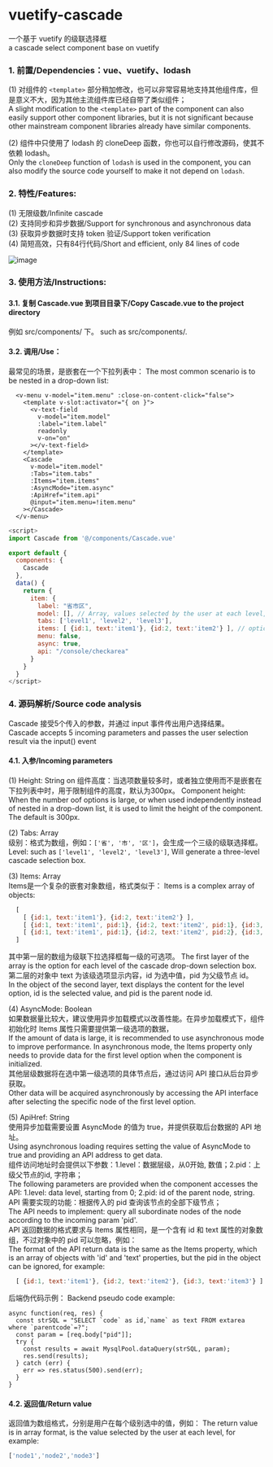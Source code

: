 # vuetify-cascade
一个基于 vuetify 的级联选择框  
a cascade select component base on vuetify

### 1. 前置/Dependencies：vue、vuetify、lodash 

(1) 对组件的 `<template>` 部分稍加修改，也可以非常容易地支持其他组件库，但是意义不大，因为其他主流组件库已经自带了类似组件；  
A slight modification to the `<template>` part of the component can also easily support other component libraries, but it is not significant because other mainstream component libraries already have similar components.   
  
(2) 组件中只使用了 lodash 的 cloneDeep 函数，你也可以自行修改源码，使其不依赖 lodash。  
Only the `cloneDeep` function of `lodash` is used in the component, you can also modify the source code yourself to make it not depend on `lodash`.  

### 2. 特性/Features:
(1) 无限级数/Infinite cascade  
(2) 支持同步和异步数据/Support for synchronous and asynchronous data  
(3) 获取异步数据时支持 token 验证/Support token verification  
(4) 简短高效，只有84行代码/Short and efficient, only 84 lines of code  

![image](https://github.com/cyyssly/vue-vuetify-cascade/blob/master/1.JPG)

### 3. 使用方法/Instructions: 

#### 3.1. 复制 Cascade.vue 到项目目录下/Copy Cascade.vue to the project directory  
例如 src/components/ 下。 
such as src/components/.  

#### 3.2. 调用/Use： 

最常见的场景，是嵌套在一个下拉列表中： 
The most common scenario is to be nested in a drop-down list:   

```vue
  <v-menu v-model="item.menu" :close-on-content-click="false">
    <template v-slot:activator="{ on }">
      <v-text-field
        v-model="item.model"
        :label="item.label"
        readonly
        v-on="on"
      ></v-text-field>
    </template>
    <Cascade
      v-model="item.model"
      :Tabs="item.tabs"
      :Items="item.items"
      :AsyncMode="item.async"
      :ApiHref="item.api"
      @input="item.menu=!item.menu"
    ></Cascade>
  </v-menu>  
```
```js
<script>
import Cascade from '@/components/Cascade.vue'

export default {
  components: {
    Cascade
  },
  data() {
    return {
      item: {
        label: "省市区",
        model: [], // Array, values selected by the user at each level, for example: ['node1','node2','node3']
        tabs: ['level1', 'level2', 'level3'],
        items: [ {id:1, text:'item1'}, {id:2, text:'item2'} ], // options for level1
        menu: false,
        async: true,
        api: "/console/checkarea"
      }
    }
  }
</script>
```
  
### 4. 源码解析/Source code analysis  
Cascade 接受5个传入的参数，并通过 input 事件传出用户选择结果。  
Cascade accepts 5 incoming parameters and passes the user selection result via the input() event  

#### 4.1. 入参/Incoming parameters

(1) Height: String  on
组件高度：当选项数量较多时，或者独立使用而不是嵌套在下拉列表中时，用于限制组件的高度，默认为300px。 
Component height: When the number oof options is large, or when used independently instead of nested in a drop-down list, it is used to limit the height of the component. The default is 300px.  

(2) Tabs: Array  
级别：格式为数组，例如：```['省', '市', '区']```，会生成一个三级的级联选择框。 
Level: such as ```['level1', 'level2', 'level3']```, Will generate a three-level cascade selection box.

(3) Items: Array   
Items是一个复杂的嵌套对象数组，格式类似于：
Items is a complex array of objects:  
```js
  [
    [ {id:1, text:'item1'}, {id:2, text:'item2'} ],
    [ {id:1, text:'item1', pid:1}, {id:2, text:'item2', pid:1}, {id:3, text:'item3', pid:2} ],
    [ {id:1, text:'item1', pid:1}, {id:2, text:'item2', pid:2}, {id:3, text:'item3', pid:3} ]
  ]
```
其中第一层的数组为级联下拉选择框每一级的可选项。 
The first layer of the array is the option for each level of the cascade drop-down selection box.  
第二层的对象中 text 为该级选项显示内容，id 为选中值，pid 为父级节点 id。  
In the object of the second layer, text displays the content for the level option, id is the selected value, and pid is the parent node id.  

(4) AsyncMode: Boolean    
如果数据量比较大，建议使用异步加载模式以改善性能。在异步加载模式下，组件初始化时 Items 属性只需要提供第一级选项的数据，  
If the amount of data is large, it is recommended to use asynchronous mode to improve performance. In asynchronous mode, the Items property only needs to provide data for the first level option when the component is initialized.  
其他层级数据将在选中第一级选项的具体节点后，通过访问 API 接口从后台异步获取。  
Other data will be acquired asynchronously by accessing the API interface after selecting the specific node of the first level option.  

(5) ApiHref: String  
使用异步加载需要设置 AsyncMode 的值为 true，并提供获取后台数据的 API 地址。  
Using asynchronous loading requires setting the value of AsyncMode to true and providing an API address to get data.  
组件访问地址时会提供以下参数：1.level：数据层级，从0开始, 数值；2.pid：上级父节点的id, 字符串；  
The following parameters are provided when the component accesses the API: 1.level: data level, starting from 0; 2.pid: id of the parent node, string.   
API 需要实现的功能：根据传入的 pid 查询该节点的全部下级节点；  
The API needs to implement: query all subordinate nodes of the node according to the incoming param 'pid'.  
API 返回数据的格式要求与 Items 属性相同，是一个含有 id 和 text 属性的对象数组，不过对象中的 pid 可以忽略，例如：  
The format of the API return data is the same as the Items property, which is an array of objects with 'id' and 'text' properties, but the pid in the object can be ignored, for example:  
```js
  [ {id:1, text:'item1'}, {id:2, text:'item2'}, {id:3, text:'item3'} ]  
```
后端伪代码示例：
Backend pseudo code example: 
```node
async function(req, res) {
  const strSQL = "SELECT `code` as id,`name` as text FROM extarea where `parentcode`=?";
  const param = [req.body["pid"]];
  try {
    const results = await MysqlPool.dataQuery(strSQL, param);
    res.send(results);
  } catch (err) {
    err => res.status(500).send(err);
  }
}
```

#### 4.2. 返回值/Return value  

返回值为数组格式，分别是用户在每个级别选中的值，例如：
The return value is in array format, is the value selected by the user at each level, for example: 
```js
['node1','node2','node3']  
```
    
    

